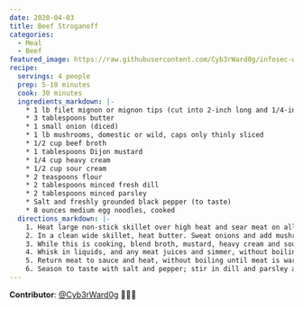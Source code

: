 ```yaml
---
date: 2020-04-03
title: Beef Stroganoff
categories:
  - Meal
  - Beef
featured_image: https://raw.githubusercontent.com/Cyb3rWard0g/infosec-well-done/master/docs/images/posts/beef-stroganoff.jpg
recipe:
  servings: 4 people
  prep: 5-10 minutes
  cook: 30 minutes
  ingredients_markdown: |-
    * 1 lb filet mignon or mignon tips (cut into 2-inch long and 1/4-inch wide)
    * 3 tablespoons butter
    * 1 small onion (diced)
    * 1 lb mushrooms, domestic or wild, caps only thinly sliced
    * 1/2 cup beef broth
    * 1 tablespoons Dijon mustard
    * 1/4 cup heavy cream
    * 1/2 cup sour cream
    * 2 teaspoons flour
    * 2 tablespoons minced fresh dill
    * 2 tablespoons minced parsley
    * Salt and freshly grounded black pepper (to taste)
    * 8 ounces medium egg noodles, cooked
  directions_markdown: |-
    1. Heat large non-stick skillet over high heat and sear meat on all sides, for about a minute. Work in small batches so meat does not give off liquid. Remove to a plate.
    2. In a clean wide skillet, heat butter. Sweat onions and add mushrooms and saute over until deep golden, about 20 minutes.
    3. While this is cooking, blend broth, mustard, heavy cream and sour cream together. Lower heat, add flour and cook stirring for a minute.
    4. Whisk in liquids, and any meat juices and simmer, without boiling until sauce thickens, about 5 minutes.
    5. Return meat to sauce and heat, without boiling until meat is warmed through.
    6. Season to taste with salt and pepper; stir in dill and parsley and spoon over noodles. 
---
```


**Contributor**: [@Cyb3rWard0g](https://twitter.com/Cyb3rWard0g) 🧑🏽‍🍳
